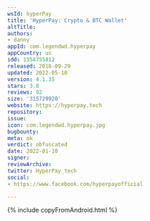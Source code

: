```yaml
---
wsId: hyperPay
title: 'HyperPay: Crypto & BTC Wallet'
altTitle: 
authors:
- danny
appId: com.legendwd.hyperpay
appCountry: us
idd: 1354755812
released: 2018-09-29
updated: 2022-05-10
version: 4.1.35
stars: 3.8
reviews: 92
size: '315729920'
website: https://hyperpay.tech
repository: 
issue: 
icon: com.legendwd.hyperpay.jpg
bugbounty: 
meta: ok
verdict: obfuscated
date: 2022-01-10
signer: 
reviewArchive: 
twitter: HyperPay_tech
social:
- https://www.facebook.com/hyperpayofficial

---
```


{% include copyFromAndroid.html %}